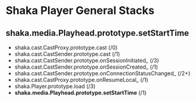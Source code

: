 # Shaka Player General Stacks

## shaka.media.Playhead.prototype.setStartTime

- shaka.cast.CastProxy.prototype.cast (/0)
- shaka.cast.CastSender.prototype.cast (/1)
- shaka.cast.CastSender.prototype.onSessionInitiated_ (/3)
- shaka.cast.CastSender.prototype.onSessionCreated_ (/1)
- shaka.cast.CastSender.prototype.onConnectionStatusChanged_ (/2+)
- shaka.cast.CastProxy.prototype.onResumeLocal_ (/1)
- shaka.Player.prototype.load (/3)
- **shaka.media.Playhead.prototype.setStartTime** (/1)
